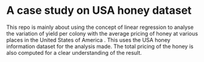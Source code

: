 # A case study on USA honey dataset 
This repo is mainly about using the concept of linear regression to analyse the variation of yield per colony with the average pricing of honey at various places in the United States of America . This uses the USA honey information dataset for the analysis made. 
The total pricing of the honey is also computed for a clear understanding of the result.
